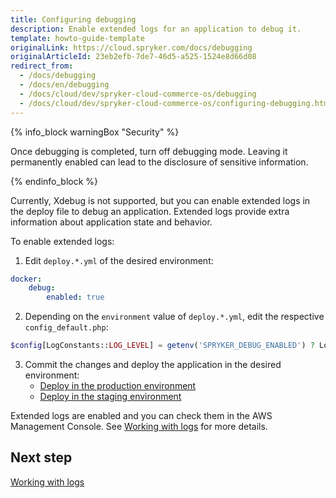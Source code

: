 ```yaml
---
title: Configuring debugging
description: Enable extended logs for an application to debug it.
template: howto-guide-template
originalLink: https://cloud.spryker.com/docs/debugging
originalArticleId: 23eb2efb-7de7-46d5-a525-1524e8d66d08
redirect_from:
  - /docs/debugging
  - /docs/en/debugging
  - /docs/cloud/dev/spryker-cloud-commerce-os/debugging
  - /docs/cloud/dev/spryker-cloud-commerce-os/configuring-debugging.html
---
```


{% info_block warningBox "Security" %}

Once debugging is completed, turn off debugging mode. Leaving it permanently enabled can lead to the disclosure of sensitive information.

{% endinfo_block %}

Currently, Xdebug is not supported, but you can enable extended logs in the deploy file to debug an application. Extended logs provide extra information about application state and behavior.

To enable extended logs:

1. Edit `deploy.*.yml` of the desired environment:

```yaml
docker:
    debug:
        enabled: true
```

2. Depending on the `environment` value of `deploy.*.yml`, edit the respective `config_default.php`:

```php
$config[LogConstants::LOG_LEVEL] = getenv('SPRYKER_DEBUG_ENABLED') ? Logger::INFO : Logger::DEBUG;
```

3. Commit the changes and deploy the application in the desired environment:
    * [Deploy in the production environment](/docs/cloud/dev/spryker-cloud-commerce-os/deploying-in-a-production-environment.html)
    * [Deploy in the staging environment](/docs/cloud/dev/spryker-cloud-commerce-os/deploying-in-a-staging-environment.html)

Extended logs are enabled and you can check them in the AWS Management Console. See [Working with logs](/docs/cloud/dev/spryker-cloud-commerce-os/working-with-logs.html) for more details.

## Next step
[Working with logs](/docs/cloud/dev/spryker-cloud-commerce-os/working-with-logs.html)

